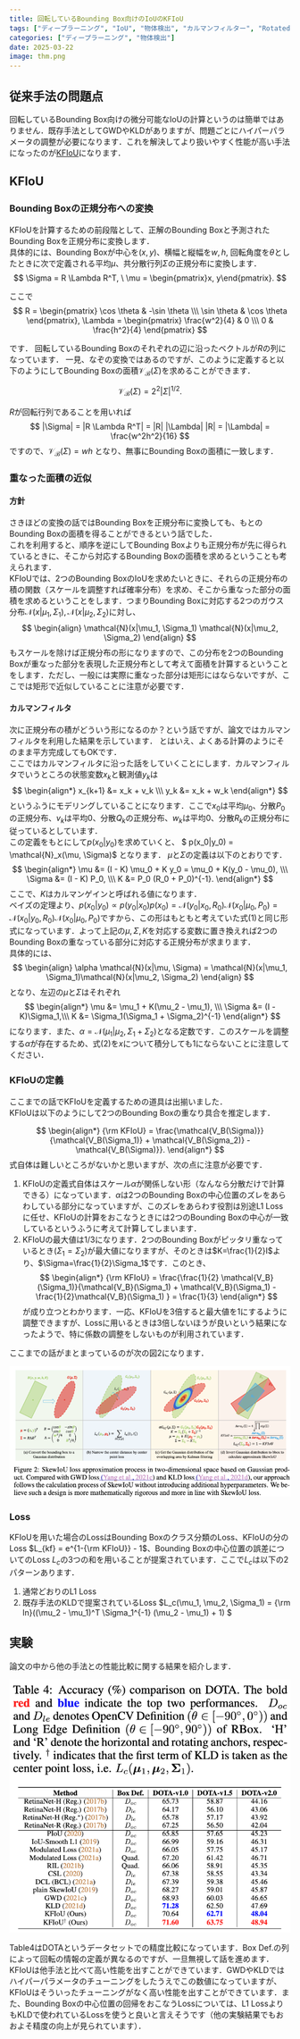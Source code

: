 ```yaml
---
title: 回転しているBounding Box向けのIoUのKFIoU
tags: ["ディープラーニング", "IoU", "物体検出", "カルマンフィルター", "Rotated Bounding Box", "CV", "KFIoU", "SkewIoU"]
categories: ["ディープラーニング", "物体検出"]
date: 2025-03-22
image: thm.png
---
```


## 従来手法の問題点
回転しているBounding Box向けの微分可能なIoUの計算というのは簡単ではありません．既存手法としてGWDやKLDがありますが、問題ごとにハイパーパラメータの調整が必要になります．これを解決してより扱いやすく性能が高い手法になったのが[KFIoU](https://arxiv.org/abs/2201.12558)になります．

## KFIoU
### Bounding Boxの正規分布への変換
KFIoUを計算するための前段階として、正解のBounding Boxと予測されたBounding Boxを正規分布に変換します．  
具体的には、Bounding Boxが中心を$(x, y)$、横幅と縦幅を$w, h$, 回転角度を$\theta$としたときに次で定義される平均$\mu$、共分散行列$\Sigma$の正規分布に変換します．
$$
\Sigma = R \Lambda R^T, \ \mu = \begin{pmatrix}x, y\end{pmatrix}.
$$

ここで
$$
R = \begin{pmatrix} \cos \theta & -\sin \theta \\\ \sin \theta & \cos \theta  \end{pmatrix}, \Lambda = \begin{pmatrix} \frac{w^2}{4} & 0 \\\ 0 & \frac{h^2}{4}  \end{pmatrix}
$$

です．  回転しているBounding Boxのそれぞれの辺に沿ったベクトルが$R$の列になっています．
一見、なぞの変換ではあるのですが、このように定義すると以下のようにしてBounding Boxの面積$\mathcal{V_B}(\Sigma)$を求めることができます．

$$
\mathcal{V_B}(\Sigma) = 2^2 |\Sigma|^{1/2}.
$$

$R$が回転行列であることを用いれば
$$
|\Sigma| = |R \Lambda R^T| = |R| |\Lambda| |R| = |\Lambda| = \frac{w^2h^2}{16}
$$
ですので、$\mathcal{V_B}(\Sigma)=wh$ となり、無事にBounding Boxの面積に一致します．

### 重なった面積の近似
#### 方針
さきほどの変換の話ではBounding Boxを正規分布に変換しても、もとのBounding Boxの面積を得ることができるという話でした．  
これを利用すると、順序を逆にしてBounding Boxよりも正規分布が先に得られているときに、そこから対応するBounding Boxの面積を求めるということも考えられます．  
KFIoUでは、2つのBounding BoxのIoUを求めたいときに、それらの正規分布の積の関数（スケールを調整すれば確率分布）を求め、そこから重なった部分の面積を求めるということをします．つまりBounding Boxに対応する2つのガウス分布$\mathcal{N}(x|\mu_1, \Sigma_1), \mathcal{N}(x|\mu_2, \Sigma_2)$に対し、
$$
\begin{align}
\mathcal{N}(x|\mu_1, \Sigma_1) \mathcal{N}(x|\mu_2, \Sigma_2)
\end{align}
$$
もスケールを除けば正規分布の形になりますので、この分布を2つのBounding Boxが重なった部分を表現した正規分布として考えて面積を計算するということをします．ただし、一般には実際に重なった部分は矩形にはならないですが、ここでは矩形で近似していることに注意が必要です．  

#### カルマンフィルタ
次に正規分布の積がどういう形になるのか？という話ですが、論文ではカルマンフィルタを利用した結果を示しています．  とはいえ、よくある計算のようにそのまま平方完成してもOKです．  
ここではカルマンフィルタに沿った話をしていくことにします．カルマンフィルタでいうところの状態変数$x_{k}$と観測値$y_{k}$は
$$
\begin{align*}
x_{k+1} &= x_k + v_k \\\
y_k &= x_k + w_k
\end{align*}
$$
というふうにモデリングしていることになります．ここで$x_0$は平均$\mu_0$、分散$P_0$の正規分布、$v_k$は平均$0$、分散$Q_k$の正規分布、$w_k$は平均$0$、分散$R_k$の正規分布に従っているとしています．  
この定義をもとにして$p(x_0|y_0)$を求めていくと、 $ p(x_0|y_0) = \mathcal{N}_x(\mu, \Sigma)$ となります．
$\mu$と$\Sigma$の定義は以下のとおりです．
$$
\begin{align*}
\mu &= (I - K) \mu_0 + K y_0 = \mu_0 + K(y_0 - \mu_0), \\\
\Sigma &= (I - K) P_0, \\\
K &= P_0 (R_0 + P_0)^{-1}.
\end{align*}
$$
ここで、$K$はカルマンゲインと呼ばれる値になります．  
ベイズの定理より、$p(x_0|y_0) \propto p(y_0|x_0) p(x_0) = \mathcal{N}(y_0|x_0, R_0) \mathcal{N}(x_0| \mu_0, P_0)= \mathcal{N}(x_0|y_0, R_0) \mathcal{N}(x_0| \mu_0, P_0)$ですから、この形はもともと考えていた式(1)と同じ形式になっています．よって上記の$\mu, \Sigma, K$を対応する変数に置き換えれば2つのBounding Boxの重なっている部分に対応する正規分布が求まります．  
具体的には、
$$
\begin{align}
\alpha \mathcal{N}(x|\mu, \Sigma) = \mathcal{N}(x|\mu_1, \Sigma_1)\mathcal{N}(x|\mu_2, \Sigma_2)
\end{align}
$$
となり、左辺の$\mu$と$\Sigma$はそれぞれ
$$
\begin{align*}
\mu &= \mu_1 + K(\mu_2 - \mu_1), \\\
\Sigma &= (I - K)\Sigma_1,\\\
K &= \Sigma_1(\Sigma_1 + \Sigma_2)^{-1}
\end{align*}
$$
になります．また、$\alpha=\mathcal{N}(\mu_1|\mu_2, \Sigma_1 + \Sigma_2)$となる定数です．このスケールを調整する$\alpha$が存在するため、式(2)を$x$について積分しても1にならないことに注意してください．

### KFIoUの定義
ここまでの話でKFIoUを定義するための道具は出揃いました．  
KFIoUは以下のようにして2つのBounding Boxの重なり具合を推定します．

$$
\begin{align*}
{\rm KFIoU} = \frac{\mathcal{V_B(\Sigma)}}{\mathcal{V_B(\Sigma_1)} + \mathcal{V_B(\Sigma_2)} - \mathcal{V_B(\Sigma)}}.
\end{align*}
$$
式自体は難しいところがないかと思いますが、次の点に注意が必要です．
1. KFIoUの定義式自体はスケール$\alpha$が関係しない形（なんなら分散だけで計算できる）になっています．$\alpha$は2つのBounding Boxの中心位置のズレをあらわしている部分になっていますが、このズレをあらわす役割は別途L1 Lossに任せ、KFIoUの計算をおこなうときには2つのBounding Boxの中心が一致しているというふうに考えて計算してしまいます．
2. KFIoUの最大値は1/3になります．2つのBounding Boxがピッタリ重なっているとき($\Sigma_1=\Sigma_2$)が最大値になりますが、そのときは$K=\frac{1}{2}I$より、$\Sigma=\frac{1}{2}\Sigma_1$です．このとき、
$$
\begin{align*}
{\rm KFIoU} = \frac{\frac{1}{2} \mathcal{V_B}(\Sigma_1)}{\mathcal{V_B}(\Sigma_1) + \mathcal{V_B}(\Sigma_1) - \frac{1}{2}\mathcal{V_B}(\Sigma_1) } = \frac{1}{3}
\end{align*}
$$
が成り立つとわかります．一応、KFIoUを3倍すると最大値を1にするように調整できますが、Lossに用いるときは3倍しないほうが良いという結果になったようで、特に係数の調整をしないものが利用されています．

ここまでの話がまとまっているのが次の図2になります．

![図2](fig2.png)

### Loss
KFIoUを用いた場合のLossはBounding Boxのクラス分類のLoss、KFIoUの分のLoss $L_{kf} = e^{1-{\rm KFIoU}} - 1$、Bounding Boxの中心位置の誤差についてのLoss $L_c$の3つの和を用いることが提案されています．ここで$L_c$は以下の2パターンあります．
1. 通常どおりのL1 Loss
1. 既存手法のKLDで提案されているLoss $L_c(\mu_1, \mu_2, \Sigma_1) = {\rm ln}((\mu_2 - \mu_1)^T \Sigma_1^{-1} (\mu_2 - \mu_1) + 1) $ 


## 実験
論文の中から他の手法との性能比較に関する結果を紹介します．

![表4](table4.png)

Table4はDOTAというデータセットでの精度比較になっています．Box Def.の列によって回転の情報の定義が異なるのですが、一旦無視して話を進めます．  
KFIoUは他手法と比べて高い性能を出すことができています．GWDやKLDではハイパーパラメータのチューニングをしたうえでこの数値になっていますが、KFIoUはそういったチューニングがなく高い性能を出すことができています．また、Bounding Boxの中心位置の回帰をおこなうLossについては、L1 LossよりもKLDで使われているLossを使うと良いと言えそうです（他の実験結果でもおおよそ精度の向上が見られています）．
